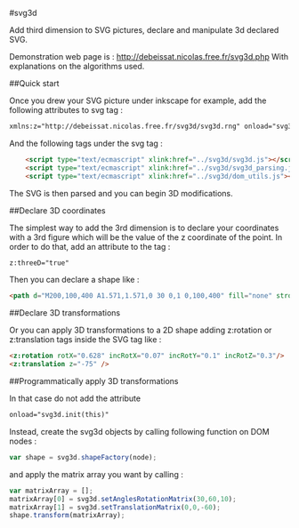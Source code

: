 #svg3d

Add third dimension to SVG pictures, declare and manipulate 3d declared SVG.

Demonstration web page is : http://debeissat.nicolas.free.fr/svg3d.php
With explanations on the algorithms used.

##Quick start

Once you drew your SVG picture under inkscape for example, add the following attributes to svg tag :

```HTML
xmlns:z="http://debeissat.nicolas.free.fr/svg3d/svg3d.rng" onload="svg3d.init(this)"
```

And the following tags under the svg tag :

```HTML
    <script type="text/ecmascript" xlink:href="../svg3d/svg3d.js"></script>
    <script type="text/ecmascript" xlink:href="../svg3d/svg3d_parsing.js"></script>
    <script type="text/ecmascript" xlink:href="../svg3d/dom_utils.js"></script>
```

The SVG is then parsed and you can begin 3D modifications.

##Declare 3D coordinates

The simplest way to add the 3rd dimension is to declare your coordinates with a 3rd figure which will be the value of the z coordinate of the point.
In order to do that, add an attribute to the tag :

```HTML
z:threeD="true"
```

Then you can declare a shape like :

```HTML
<path d="M200,100,400 A1.571,1.571,0 30 0,1 0,100,400" fill="none" stroke="blue" stroke-width="5" z:threeD="true"/>
```

##Declare 3D transformations

Or you can apply 3D transformations to a 2D shape adding z:rotation or z:translation tags inside the SVG tag like :

```HTML
<z:rotation rotX="0.628" incRotX="0.07" incRotY="0.1" incRotZ="0.3"/>
<z:translation z="-75" />
```

##Programmatically apply 3D transformations

In that case do not add the attribute

```HTML
onload="svg3d.init(this)"
```

Instead, create the svg3d objects by calling following function on DOM nodes :

```JavaScript
var shape = svg3d.shapeFactory(node);
```

and apply the matrix array you want by calling :

```JavaScript
var matrixArray = [];
matrixArray[0] = svg3d.setAnglesRotationMatrix(30,60,10);
matrixArray[1] = svg3d.setTranslationMatrix(0,0,-60);
shape.transform(matrixArray);
```


